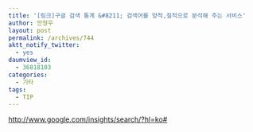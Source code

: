 ```yaml
---
title: '[링크]구글 검색 통계 &#8211; 검색어를 양적,질적으로 분석해 주는 서비스'
author: 안형우
layout: post
permalink: /archives/744
aktt_notify_twitter:
  - yes
daumview_id:
  - 36818103
categories:
  - 기타
tags:
  - TIP
---
```

<a href="http://www.google.com/insights/search/?hl=ko#" target="_blank">http://www.google.com/insights/search/?hl=ko#</a>